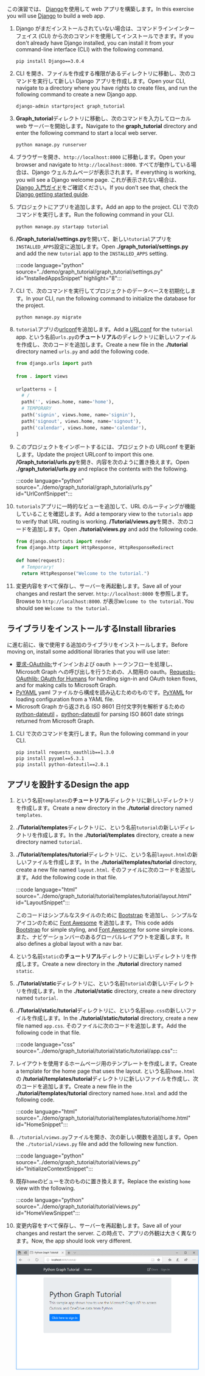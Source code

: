 <!-- markdownlint-disable MD002 MD041 -->

<span data-ttu-id="c5f3f-101">この演習では、 [Django](https://www.djangoproject.com/)を使用して web アプリを構築します。</span><span class="sxs-lookup"><span data-stu-id="c5f3f-101">In this exercise you will use [Django](https://www.djangoproject.com/) to build a web app.</span></span>

1. <span data-ttu-id="c5f3f-102">Django がまだインストールされていない場合は、コマンドラインインターフェイス (CLI) から次のコマンドを使用してインストールできます。</span><span class="sxs-lookup"><span data-stu-id="c5f3f-102">If you don't already have Django installed, you can install it from your command-line interface (CLI) with the following command.</span></span>

    ```Shell
    pip install Django==3.0.4
    ```

1. <span data-ttu-id="c5f3f-103">CLI を開き、ファイルを作成する権限があるディレクトリに移動し、次のコマンドを実行して新しい Django アプリを作成します。</span><span class="sxs-lookup"><span data-stu-id="c5f3f-103">Open your CLI, navigate to a directory where you have rights to create files, and run the following command to create a new Django app.</span></span>

    ```Shell
    django-admin startproject graph_tutorial
    ```

1. <span data-ttu-id="c5f3f-104">**Graph_tutorial**ディレクトリに移動し、次のコマンドを入力してローカル web サーバーを開始します。</span><span class="sxs-lookup"><span data-stu-id="c5f3f-104">Navigate to the **graph_tutorial** directory and enter the following command to start a local web server.</span></span>

    ```Shell
    python manage.py runserver
    ```

1. <span data-ttu-id="c5f3f-105">ブラウザーを開き、`http://localhost:8000` に移動します。</span><span class="sxs-lookup"><span data-stu-id="c5f3f-105">Open your browser and navigate to `http://localhost:8000`.</span></span> <span data-ttu-id="c5f3f-106">すべてが動作している場合は、Django ウェルカムページが表示されます。</span><span class="sxs-lookup"><span data-stu-id="c5f3f-106">If everything is working, you will see a Django welcome page.</span></span> <span data-ttu-id="c5f3f-107">これが表示されない場合は、 [Django 入門ガイド](https://www.djangoproject.com/start/)をご確認ください。</span><span class="sxs-lookup"><span data-stu-id="c5f3f-107">If you don't see that, check the [Django getting started guide](https://www.djangoproject.com/start/).</span></span>

1. <span data-ttu-id="c5f3f-108">プロジェクトにアプリを追加します。</span><span class="sxs-lookup"><span data-stu-id="c5f3f-108">Add an app to the project.</span></span> <span data-ttu-id="c5f3f-109">CLI で次のコマンドを実行します。</span><span class="sxs-lookup"><span data-stu-id="c5f3f-109">Run the following command in your CLI.</span></span>

    ```Shell
    python manage.py startapp tutorial
    ```

1. <span data-ttu-id="c5f3f-110">**/Graph_tutorial/settings.py**を開いて、新しい`tutorial`アプリを`INSTALLED_APPS`設定に追加します。</span><span class="sxs-lookup"><span data-stu-id="c5f3f-110">Open **./graph_tutorial/settings.py** and add the new `tutorial` app to the `INSTALLED_APPS` setting.</span></span>

    :::code language="python" source="../demo/graph_tutorial/graph_tutorial/settings.py" id="InstalledAppsSnippet" highlight="8":::

1. <span data-ttu-id="c5f3f-111">CLI で、次のコマンドを実行してプロジェクトのデータベースを初期化します。</span><span class="sxs-lookup"><span data-stu-id="c5f3f-111">In your CLI, run the following command to initialize the database for the project.</span></span>

    ```Shell
    python manage.py migrate
    ```

1. <span data-ttu-id="c5f3f-112">`tutorial`アプリの[urlconf](https://docs.djangoproject.com/en/3.0/topics/http/urls/)を追加します。</span><span class="sxs-lookup"><span data-stu-id="c5f3f-112">Add a [URLconf](https://docs.djangoproject.com/en/3.0/topics/http/urls/) for the `tutorial` app.</span></span> <span data-ttu-id="c5f3f-113">という名前`urls.py`の**チュートリアル**のディレクトリに新しいファイルを作成し、次のコードを追加します。</span><span class="sxs-lookup"><span data-stu-id="c5f3f-113">Create a new file in the **./tutorial** directory named `urls.py` and add the following code.</span></span>

    ```python
    from django.urls import path

    from . import views

    urlpatterns = [
      # /
      path('', views.home, name='home'),
      # TEMPORARY
      path('signin', views.home, name='signin'),
      path('signout', views.home, name='signout'),
      path('calendar', views.home, name='calendar'),
    ]
    ```

1. <span data-ttu-id="c5f3f-114">このプロジェクトをインポートするには、プロジェクトの URLconf を更新します。</span><span class="sxs-lookup"><span data-stu-id="c5f3f-114">Update the project URLconf to import this one.</span></span> <span data-ttu-id="c5f3f-115">**/Graph_tutorial/urls.py**を開き、内容を次のように置き換えます。</span><span class="sxs-lookup"><span data-stu-id="c5f3f-115">Open **./graph_tutorial/urls.py** and replace the contents with the following.</span></span>

    :::code language="python" source="../demo/graph_tutorial/graph_tutorial/urls.py" id="UrlConfSnippet":::

1. <span data-ttu-id="c5f3f-116">`tutorials`アプリに一時的なビューを追加して、URL のルーティングが機能していることを確認します。</span><span class="sxs-lookup"><span data-stu-id="c5f3f-116">Add a temporary view to the `tutorials` app to verify that URL routing is working.</span></span> <span data-ttu-id="c5f3f-117">**/Tutorial/views.py**を開き、次のコードを追加します。</span><span class="sxs-lookup"><span data-stu-id="c5f3f-117">Open **./tutorial/views.py** and add the following code.</span></span>

    ```python
    from django.shortcuts import render
    from django.http import HttpResponse, HttpResponseRedirect

    def home(request):
      # Temporary!
      return HttpResponse("Welcome to the tutorial.")
    ```

1. <span data-ttu-id="c5f3f-118">変更内容をすべて保存し、サーバーを再起動します。</span><span class="sxs-lookup"><span data-stu-id="c5f3f-118">Save all of your changes and restart the server.</span></span> <span data-ttu-id="c5f3f-119">`http://localhost:8000` を参照します。</span><span class="sxs-lookup"><span data-stu-id="c5f3f-119">Browse to `http://localhost:8000`.</span></span> <span data-ttu-id="c5f3f-120">が表示`Welcome to the tutorial.`</span><span class="sxs-lookup"><span data-stu-id="c5f3f-120">You should see `Welcome to the tutorial.`</span></span>

## <a name="install-libraries"></a><span data-ttu-id="c5f3f-121">ライブラリをインストールする</span><span class="sxs-lookup"><span data-stu-id="c5f3f-121">Install libraries</span></span>

<span data-ttu-id="c5f3f-122">に進む前に、後で使用する追加のライブラリをインストールします。</span><span class="sxs-lookup"><span data-stu-id="c5f3f-122">Before moving on, install some additional libraries that you will use later:</span></span>

- <span data-ttu-id="c5f3f-123">[要求-OAuthlib:](https://requests-oauthlib.readthedocs.io/en/latest/)サインインおよび oauth トークンフローを処理し、Microsoft Graph への呼び出しを行うための、人間用の oauth。</span><span class="sxs-lookup"><span data-stu-id="c5f3f-123">[Requests-OAuthlib: OAuth for Humans](https://requests-oauthlib.readthedocs.io/en/latest/) for handling sign-in and OAuth token flows, and for making calls to Microsoft Graph.</span></span>
- <span data-ttu-id="c5f3f-124">[PyYAML](https://pyyaml.org/wiki/PyYAMLDocumentation) yaml ファイルから構成を読み込むためのものです。</span><span class="sxs-lookup"><span data-stu-id="c5f3f-124">[PyYAML](https://pyyaml.org/wiki/PyYAMLDocumentation) for loading configuration from a YAML file.</span></span>
- <span data-ttu-id="c5f3f-125">Microsoft Graph から返される ISO 8601 日付文字列を解析するための[python-dateutil](https://pypi.org/project/python-dateutil/) 。</span><span class="sxs-lookup"><span data-stu-id="c5f3f-125">[python-dateutil](https://pypi.org/project/python-dateutil/) for parsing ISO 8601 date strings returned from Microsoft Graph.</span></span>

1. <span data-ttu-id="c5f3f-126">CLI で次のコマンドを実行します。</span><span class="sxs-lookup"><span data-stu-id="c5f3f-126">Run the following command in your CLI.</span></span>

    ```Shell
    pip install requests_oauthlib==1.3.0
    pip install pyyaml==5.3.1
    pip install python-dateutil==2.8.1
    ```

## <a name="design-the-app"></a><span data-ttu-id="c5f3f-127">アプリを設計する</span><span class="sxs-lookup"><span data-stu-id="c5f3f-127">Design the app</span></span>

1. <span data-ttu-id="c5f3f-128">という名前`templates`の**チュートリアル**ディレクトリに新しいディレクトリを作成します。</span><span class="sxs-lookup"><span data-stu-id="c5f3f-128">Create a new directory in the **./tutorial** directory named `templates`.</span></span>

1. <span data-ttu-id="c5f3f-129">**./Tutorial/templates**ディレクトリに、という名前`tutorial`の新しいディレクトリを作成します。</span><span class="sxs-lookup"><span data-stu-id="c5f3f-129">In the **./tutorial/templates** directory, create a new directory named `tutorial`.</span></span>

1. <span data-ttu-id="c5f3f-130">**./Tutorial/templates/tutorial**ディレクトリに、という名前`layout.html`の新しいファイルを作成します。</span><span class="sxs-lookup"><span data-stu-id="c5f3f-130">In the **./tutorial/templates/tutorial** directory, create a new file named `layout.html`.</span></span> <span data-ttu-id="c5f3f-131">そのファイルに次のコードを追加します。</span><span class="sxs-lookup"><span data-stu-id="c5f3f-131">Add the following code in that file.</span></span>

    :::code language="html" source="../demo/graph_tutorial/tutorial/templates/tutorial/layout.html" id="LayoutSnippet":::

    <span data-ttu-id="c5f3f-132">このコードはシンプルなスタイルのために [Bootstrap](http://getbootstrap.com/) を追加し、シンプルなアイコンのために [Font Awesome](https://fontawesome.com/) を追加します。</span><span class="sxs-lookup"><span data-stu-id="c5f3f-132">This code adds [Bootstrap](http://getbootstrap.com/) for simple styling, and [Font Awesome](https://fontawesome.com/) for some simple icons.</span></span> <span data-ttu-id="c5f3f-133">また、ナビゲーションバーのあるグローバルレイアウトを定義します。</span><span class="sxs-lookup"><span data-stu-id="c5f3f-133">It also defines a global layout with a nav bar.</span></span>

1. <span data-ttu-id="c5f3f-134">という名前`static`の**チュートリアル**ディレクトリに新しいディレクトリを作成します。</span><span class="sxs-lookup"><span data-stu-id="c5f3f-134">Create a new directory in the **./tutorial** directory named `static`.</span></span>

1. <span data-ttu-id="c5f3f-135">**./Tutorial/static**ディレクトリに、という名前`tutorial`の新しいディレクトリを作成します。</span><span class="sxs-lookup"><span data-stu-id="c5f3f-135">In the **./tutorial/static** directory, create a new directory named `tutorial`.</span></span>

1. <span data-ttu-id="c5f3f-136">**./Tutorial/static/tutorial**ディレクトリに、という名前`app.css`の新しいファイルを作成します。</span><span class="sxs-lookup"><span data-stu-id="c5f3f-136">In the **./tutorial/static/tutorial** directory, create a new file named `app.css`.</span></span> <span data-ttu-id="c5f3f-137">そのファイルに次のコードを追加します。</span><span class="sxs-lookup"><span data-stu-id="c5f3f-137">Add the following code in that file.</span></span>

    :::code language="css" source="../demo/graph_tutorial/tutorial/static/tutorial/app.css":::

1. <span data-ttu-id="c5f3f-138">レイアウトを使用するホームページ用のテンプレートを作成します。</span><span class="sxs-lookup"><span data-stu-id="c5f3f-138">Create a template for the home page that uses the layout.</span></span> <span data-ttu-id="c5f3f-139">という名前`home.html`の **/tutorial/templates/tutorial**ディレクトリに新しいファイルを作成し、次のコードを追加します。</span><span class="sxs-lookup"><span data-stu-id="c5f3f-139">Create a new file in the **./tutorial/templates/tutorial** directory named `home.html` and add the following code.</span></span>

    :::code language="html" source="../demo/graph_tutorial/tutorial/templates/tutorial/home.html" id="HomeSnippet":::

1. <span data-ttu-id="c5f3f-140">`./tutorial/views.py`ファイルを開き、次の新しい関数を追加します。</span><span class="sxs-lookup"><span data-stu-id="c5f3f-140">Open the `./tutorial/views.py` file and add the following new function.</span></span>

    :::code language="python" source="../demo/graph_tutorial/tutorial/views.py" id="InitializeContextSnippet":::

1. <span data-ttu-id="c5f3f-141">既存`home`のビューを次のものに置き換えます。</span><span class="sxs-lookup"><span data-stu-id="c5f3f-141">Replace the existing `home` view with the following.</span></span>

    :::code language="python" source="../demo/graph_tutorial/tutorial/views.py" id="HomeViewSnippet":::

1. <span data-ttu-id="c5f3f-142">変更内容をすべて保存し、サーバーを再起動します。</span><span class="sxs-lookup"><span data-stu-id="c5f3f-142">Save all of your changes and restart the server.</span></span> <span data-ttu-id="c5f3f-143">この時点で、アプリの外観は大きく異なります。</span><span class="sxs-lookup"><span data-stu-id="c5f3f-143">Now, the app should look very different.</span></span>

    ![デザインが変更されたホーム ページのスクリーンショット](./images/create-app-01.png)
